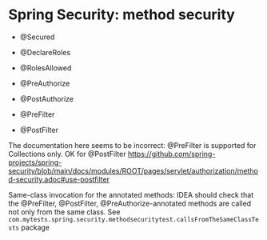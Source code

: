 # Spring Security: method security

* @Secured
* @DeclareRoles
* @RolesAllowed
* @PreAuthorize
* @PostAuthorize

* @PreFilter
* @PostFilter

The documentation here seems to be incorrect: @PreFilter is supported for Collections only. OK for @PostFilter
https://github.com/spring-projects/spring-security/blob/main/docs/modules/ROOT/pages/servlet/authorization/method-security.adoc#use-postfilter


Same-class invocation for the annotated methods: IDEA should check that the @PreFilter, @PostFilter, @PreAuthorize-annotated methods 
are called not only from the same class. See `com.mytests.spring.security.methodsecuritytest.callsFromTheSameClassTests` package
